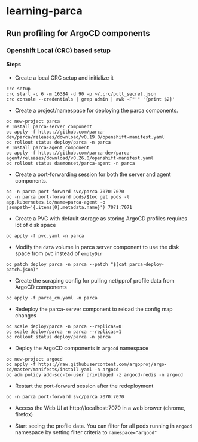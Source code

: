 # learning-parca

## Run profiling for ArgoCD components

### Openshift Local (CRC) based setup


#### Steps

- Create a local CRC setup and initialize it
```
crc setup
crc start -c 6 -m 16384 -d 90 -p ~/.crc/pull_secret.json
crc console --credentials | grep admin | awk -F"'" '{print $2}'
```

- Create a project/namespace for deploying the parca components.
```
oc new-project parca
# Install parca-server component
oc apply -f https://github.com/parca-dev/parca/releases/download/v0.19.0/openshift-manifest.yaml
oc rollout status deploy/parca -n parca
# Install parca-agent component
oc apply -f https://github.com/parca-dev/parca-agent/releases/download/v0.26.0/openshift-manifest.yaml
oc rollout status daemonset/parca-agent -n parca
```

- Create a port-forwarding session for both the server and agent components.
```
oc -n parca port-forward svc/parca 7070:7070
oc -n parca port-forward pods/$(oc get pods -l app.kubernetes.io/name=parca-agent -o jsonpath='{.items[0].metadata.name}') 7071:7071
```

- Create a PVC with default storage as storing ArgoCD profiles requires lot of disk space
```
oc apply -f pvc.yaml -n parca
```

- Modify the `data` volume in parca server component to use the disk space from pvc instead of `emptyDir`
```
oc patch deploy parca -n parca --patch "$(cat parca-deploy-patch.json)"
```

- Create the scraping config for pulling net/pprof profile data from ArgoCD components
```
oc apply -f parca_cm.yaml -n parca
```

- Redeploy the parca-server component to reload the config map changes
```
oc scale deploy/parca -n parca --replicas=0
oc scale deploy/parca -n parca --replicas=1
oc rollout status deploy/parca -n parca
```

- Deploy the ArgoCD components in `argocd` namespace
```
oc new-project argocd
oc apply -f https://raw.githubusercontent.com/argoproj/argo-cd/master/manifests/install.yaml -n argocd
oc adm policy add-scc-to-user privileged -z argocd-redis -n argocd
```

- Restart the port-forward session after the redeployment
```
oc -n parca port-forward svc/parca 7070:7070
```

- Access the Web UI at http://localhost:7070 in a web brower (chrome, firefox)

- Start seeing the profile data. You can filter for all pods running in `argocd` namespace by setting filter criteria to `namespace="argocd"`

